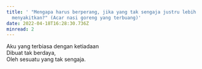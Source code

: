 ```yaml
---
title: ' "Mengapa harus berperang, jika yang tak sengaja justru lebih
  menyakitkan?" (Acar nasi goreng yang terbuang)'
date: 2022-04-18T16:28:30.736Z
minread: 2
---
```

Aku yang terbiasa dengan ketiadaan\
Dibuat tak berdaya,\
Oleh sesuatu yang tak sengaja.